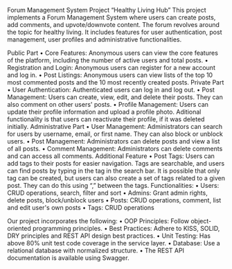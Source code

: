 Forum Management System Project
“Healthy Living Hub”
This project implements a Forum Management System where users can create posts, add comments, and upvote/downvote content. The forum revolves around the topic for healthy living. It includes features for user authentication, post management, user profiles and administrative functionalities.

Public Part
•	Core Features: Anonymous users can view the core features of the platform, including the number of active users and total posts. 
•	Registration and Login: Anonymous users can register for a new account and log in.
•	Post Listings: Anonymous users can view lists of the top 10 most commented posts and the 10 most recently created posts.
Private Part
•	User Authentication: Authenticated users can log in and log out.
•	Post Management: Users can create, view, edit, and delete their posts. They can also comment on other users' posts.
•	Profile Management: Users can update their profile information and upload a profile photo. Aditional functionality is that users can reactivate their profile, if it was deleted initially. 
Administrative Part
•	User Management: Administrators can search for users by username, email, or first name. They can also block or unblock users.
•	Post Management: Administrators can delete posts and view a list of all posts.
•	Comment Management: Administrators can delete comments and can access all comments.
Additional Feature
•	Post Tags: Users can add tags to their posts for easier navigation. Tags are searchable, and users can find posts by typing in the tag in the search bar. It is possible that only tag can be created, but users can also create a set of tags related to a given post. They can do this using “,” between the tags.
Functionalities:
•	Users: CRUD operations, search, filter and sort
•	Admins: Grant admin rights, delete posts, block/unblock users
•	Posts: CRUD operations, comment, list and edit user's own posts
•	Tags: CRUD operations

Our project incorporates the following:
•	OOP Principles: Follow object-oriented programming principles.
•	Best Practices: Adhere to KISS, SOLID, DRY principles and REST API design best practices.
•	Unit Testing: Has above 80% unit test code coverage in the service layer.
•	Database: Use a relational database with normalized structure.
•	The REST API documentation is available using Swagger.
